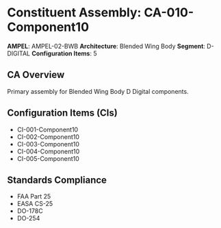 # Constituent Assembly: CA-010-Component10

**AMPEL**: AMPEL-02-BWB
**Architecture**: Blended Wing Body
**Segment**: D-DIGITAL
**Configuration Items**: 5

## CA Overview
Primary assembly for Blended Wing Body D Digital components.

## Configuration Items (CIs)
- CI-001-Component10
- CI-002-Component10
- CI-003-Component10
- CI-004-Component10
- CI-005-Component10

## Standards Compliance
- FAA Part 25
- EASA CS-25
- DO-178C
- DO-254
